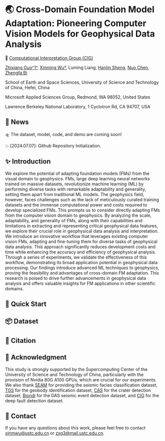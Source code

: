 # 🌏 Cross-Domain Foundation Model Adaptation: Pioneering Computer Vision Models for Geophysical Data Analysis


🏢 [Computational Interpretation Group (CIG)](https://cig.ustc.edu.cn/main.htm) 

[Zhixiang Guo^1^](https://cig.ustc.edu.cn/guo/list.htm), 
[Xinming Wu*](https://cig.ustc.edu.cn/xinming/list.htm), 
Luming Liang, 
[Hanlin Sheng](https://cig.ustc.edu.cn/hanlin/list.htm), 
[Nuo Chen](https://cig.ustc.edu.cn/nuo/list.htm), 
[Zhengfa Bi](https://profiles.lbl.gov/416831-zhengfa-bi)

School of Earth and Space Sciences, University of Science and Technology of China, Hefei, China

Microsoft Applied Sciences Group, Redmond, WA 98052, United States

Lawrence Berkeley National Laboratory, 1 Cyclotron Rd, CA 94707, USA

## :mega: News
:flying_saucer: The dataset, model, code, and demo are coming soon! 

:collision: [2024.07.07]: Github Repository Initialization. 

## :sparkles: Introduction
We explore the potential of adapting foundation models (FMs) from 
the visual domain to geophysics. FMs, large deep learning neural 
networks trained on massive datasets, revolutionize machine 
learning (ML) by performing diverse tasks with remarkable 
adaptability and generality, setting them apart from traditional
ML models. The geophysics field, however, faces challenges 
such as the lack of meticulously curated training datasets 
and the immense computational power and costs required to 
develop specialized FMs. This prompts us to consider directly 
adapting FMs from the computer vision domain to geophysics. 
By analyzing the scale, adaptability, and generality of FMs, 
along with their capabilities and limitations in extracting 
and representing critical geophysical data features, we explore 
their crucial role in geophysical data analysis and interpretation. 
We introduce an innovative workflow that leverages existing 
computer vision FMs, adapting and fine-tuning them for diverse 
tasks of geophysical 
data analysis. This approach significantly reduces development 
costs and time while enhancing the accuracy and efficiency of 
geophysical analysis. Through a series of experiments, we 
validate the effectiveness of this workflow, demonstrating 
its broad application potential in geophysical data processing. 
Our findings introduce advanced ML techniques to geophysics, 
proving the feasibility and advantages of cross-domain FM adaptation. 
This research is poised to drive further advancements in geophysical 
data analysis and offers valuable insights for FM applications 
in other scientific domains.

##  🚀 Quick Start

## :package: Dataset

## :bookmark: Citation

## :memo: Acknowledgment
This study is strongly supported by the Supercomputing 
Center of the University of Science and Technology of China, 
particularly with the provision of Nvidia 80G A100 GPUs, 
which are crucial for our experiments. 
We also thank [SEAM](https://seg.org/SEAM) for providing the seismic facies classification dataset, 
[TGS](https://www.kaggle.com/competitions/tgs-salt-identification-challenge) for the geobody identification dataset, 
[CAS](https://moon.bao.ac.cn) for the crater detection dataset, 
[Biondi](https://www.science.org/doi/full/10.1126/sciadv.adi9878) for the DAS seismic event detection dataset, 
and [CIG](https://cig.ustc.edu.cn/main.htm) for the deep fault detection dataset.

## :postbox: Contact
If you have any questions about this work, 
please feel free to contact xinmwu@ustc.edu.cn or zxg3@mail.ustc.edu.cn.
